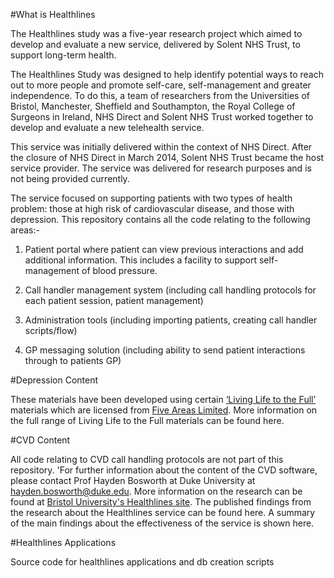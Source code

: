 #What is Healthlines

The Healthlines study was a five-year research project which aimed to develop and evaluate a new service, delivered by Solent NHS Trust, to support long-term health.

The Healthlines Study was designed to help identify potential ways to reach out to more people and promote self-care, self-management and greater independence. To do this, a team of researchers from the Universities of Bristol, Manchester, Sheffield and Southampton, the Royal College of Surgeons in Ireland, NHS Direct and Solent NHS Trust worked together to develop and evaluate a new telehealth service.

This service was initially delivered within the context of NHS Direct. After the closure of NHS Direct in March 2014, Solent NHS Trust became the host service provider. The service was delivered for research purposes and is not being provided currently.

The service focused on supporting patients with two types of health problem: those at high risk of cardiovascular disease, and those with depression. This repository contains all the code relating to the following areas:-

1) Patient portal where patient can view previous interactions and add additional information. This includes a facility to support self-management of blood pressure.

2) Call handler management system (including call handling protocols for each patient session, patient management)

3) Administration tools (including importing patients, creating call handler scripts/flow)

4) GP messaging solution (including ability to send patient interactions through to patients GP)

#Depression Content

These materials have been developed using certain [‘Living Life to the Full’](http://www.fiveareas.com/) materials which are licensed from [Five Areas Limited](http://www.fiveareas.com/). More information on the full range of Living Life to the Full materials can be found here.

#CVD Content

All code relating to CVD call handling protocols are not part of this repository. 'For further information about the content of the CVD software, please contact Prof Hayden Bosworth at Duke University at hayden.bosworth@duke.edu. More information on the research can be found at [Bristol University's Healthlines site](http://www.bristol.ac.uk/healthlines/). The published findings from the research about the Healthlines service can be found here. A summary of the main findings about the effectiveness of the service is shown here.

#Healthlines Applications

Source code for healthlines applications and db creation scripts
